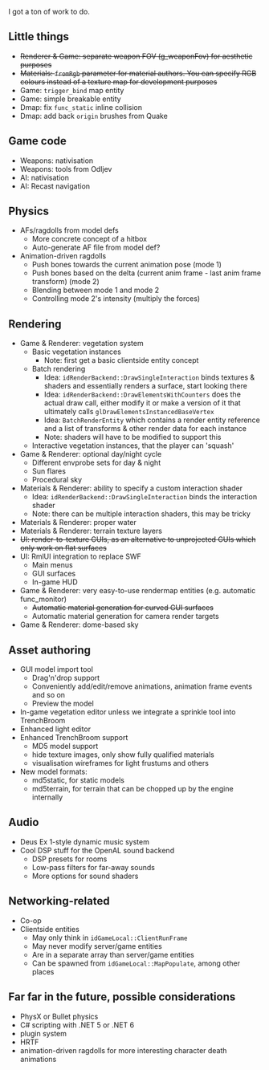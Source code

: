I got a ton of work to do.  

## Little things

* ~~Renderer & Game: separate weapon FOV (g_weaponFov) for aesthetic purposes~~
* ~~Materials: `fromRgb` parameter for material authors. You can specify RGB colours instead of a texture map for development purposes~~
* Game: `trigger_bind` map entity
* Game: simple breakable entity
* Dmap: fix `func_static` inline collision
* Dmap: add back `origin` brushes from Quake

## Game code

* Weapons: nativisation
* Weapons: tools from Odljev
* AI: nativisation
* AI: Recast navigation

## Physics

* AFs/ragdolls from model defs
    * More concrete concept of a hitbox
    * Auto-generate AF file from model def?
* Animation-driven ragdolls
    * Push bones towards the current animation pose (mode 1)
    * Push bones based on the delta (current anim frame - last anim frame transform) (mode 2)
    * Blending between mode 1 and mode 2
    * Controlling mode 2's intensity (multiply the forces)

## Rendering

* Game & Renderer: vegetation system
    * Basic vegetation instances
        * Note: first get a basic clientside entity concept
    * Batch rendering
        * Idea: `idRenderBackend::DrawSingleInteraction` binds textures & shaders and essentially renders a surface, start looking there
        * Idea: `idRenderBackend::DrawElementsWithCounters` does the actual draw call, either modify it or make a version of it that ultimately calls `glDrawElementsInstancedBaseVertex`
        * Idea: `BatchRenderEntity` which contains a render entity reference and a list of transforms & other render data for each instance
        * Note: shaders will have to be modified to support this
    * Interactive vegetation instances, that the player can 'squash'
* Game & Renderer: optional day/night cycle
    * Different envprobe sets for day & night
    * Sun flares
    * Procedural sky
* Materials & Renderer: ability to specify a custom interaction shader
    * Idea: `idRenderBackend::DrawSingleInteraction` binds the interaction shader
    * Note: there can be multiple interaction shaders, this may be tricky
* Materials & Renderer: proper water
* Materials & Renderer: terrain texture layers
* ~~UI: render-to-texture GUIs, as an alternative to unprojected GUIs which only work on flat surfaces~~
* UI: RmlUI integration to replace SWF
    * Main menus
    * GUI surfaces
    * In-game HUD
* Game & Renderer: very easy-to-use rendermap entities (e.g. automatic func_monitor)
    * ~~Automatic material generation for curved GUI surfaces~~
    * Automatic material generation for camera render targets
* Game & Renderer: dome-based sky

## Asset authoring

* GUI model import tool
    * Drag'n'drop support
    * Conveniently add/edit/remove animations, animation frame events and so on
    * Preview the model
* In-game vegetation editor unless we integrate a sprinkle tool into TrenchBroom
* Enhanced light editor
* Enhanced TrenchBroom support 
    * MD5 model support 
    * hide texture images, only show fully qualified materials
    * visualisation wireframes for light frustums and others
* New model formats:
    * md5static, for static models 
    * md5terrain, for terrain that can be chopped up by the engine internally

## Audio

* Deus Ex 1-style dynamic music system
* Cool DSP stuff for the OpenAL sound backend
    * DSP presets for rooms
    * Low-pass filters for far-away sounds
    * More options for sound shaders

## Networking-related

* Co-op
* Clientside entities
    * May only think in `idGameLocal::ClientRunFrame`
    * May never modify server/game entities
    * Are in a separate array than server/game entities
    * Can be spawned from `idGameLocal::MapPopulate`, among other places

## Far far in the future, possible considerations

* PhysX or Bullet physics
* C# scripting with .NET 5 or .NET 6
* plugin system
* HRTF
* animation-driven ragdolls for more interesting character death animations
